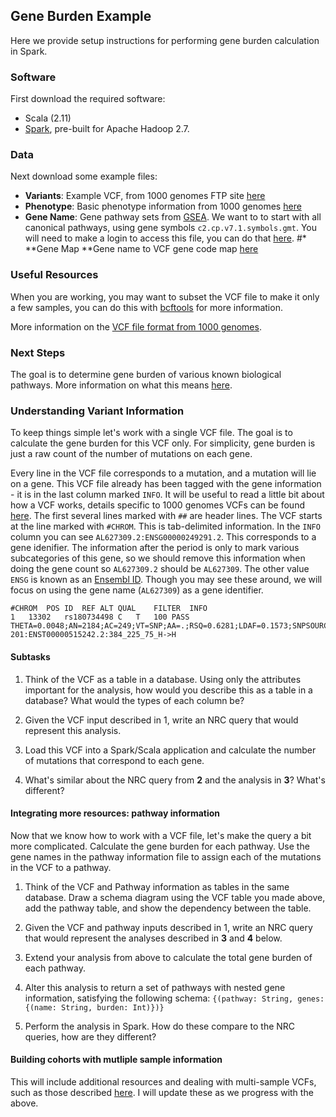 ## Gene Burden Example

Here we provide setup instructions for performing gene burden calculation in Spark. 

### Software

First download the required software:
* Scala (2.11)
* [Spark](https://spark.apache.org/downloads.html), pre-built for Apache Hadoop 2.7.

### Data

Next download some example files:
* **Variants**: Example VCF, from 1000 genomes FTP site [here](ftp://ftp.1000genomes.ebi.ac.uk/vol1/ftp/phase1/analysis_results/functional_annotation/annotated_vcfs/ALL.wgs.integrated_phase1_release_v3_coding_annotation.20101123.snps_indels.sites.vcf.gz)
* **Phenotype**: Basic phenotype information from 1000 genomes [here](https://www.internationalgenome.org/faq/can-i-get-phenotype-gender-and-family-relationship-information-samples/)
* **Gene Name**: Gene pathway sets from [GSEA](https://www.gsea-msigdb.org/gsea/downloads.jsp). We want to to start with all canonical pathways, using gene symbols `c2.cp.v7.1.symbols.gmt`. You will need to make a login to access this file, you can do that [here](https://www.gsea-msigdb.org/gsea/register.jsp).
#* **Gene Map **Gene name to VCF gene code map [here](ftp://ftp.ensembl.org/pub/grch37/release-100/gtf/homo_sapiens/Homo_sapiens.GRCh37.87.chr.gtf.gz)

### Useful Resources

When you are working, you may want to subset the VCF file to make it only a few samples, 
you can do this with [bcftools](https://bioinformatics.stackexchange.com/questions/3477/how-to-subset-samples-from-a-vcf-file) for more information.

More information on the [VCF file format from 1000 genomes](https://www.internationalgenome.org/wiki/Analysis/vcf4.0/).

### Next Steps

The goal is to determine gene burden of various known biological pathways. More information on what this means [here](https://www.ncbi.nlm.nih.gov/pmc/articles/PMC3378813/). 

### Understanding Variant Information

To keep things simple let's work with a single VCF file. The goal is to calculate the gene burden 
for this VCF only. For simplicity, gene burden is just a raw count of the number of mutations 
on each gene.
  
Every line in the VCF file corresponds to a mutation, and a mutation will lie on a gene. 
This VCF file already has been tagged with the gene information - it is in the last column marked 
`INFO`. It will be useful to read a little bit about how a VCF works, details specific to 1000 genomes VCFs 
can be found [here](https://www.internationalgenome.org/wiki/Analysis/vcf4.0/). The first several lines 
marked with `##` are header lines. The VCF starts at the line marked with `#CHROM`. This is tab-delimited 
information. In the `INFO` column you can see `AL627309.2:ENSG00000249291.2`. This corresponds to a gene 
idenifier. The information after the period is only to mark various subcategories of this gene, so 
we should remove this information when doing the gene count so `AL627309.2` should be `AL627309`. 
The other value `ENSG` is known as an [Ensembl ID](http://www.ensembl.org/Homo_sapiens/Gene/Summary?db=core;g=ENSG00000010404;r=X:149476988-149521096). Though you may see these around, we will focus on using the gene name (`AL627309`) as a gene identifier.
```
#CHROM	POS	ID	REF	ALT	QUAL	FILTER	INFO
1	13302	rs180734498	C	T	100	PASS	THETA=0.0048;AN=2184;AC=249;VT=SNP;AA=.;RSQ=0.6281;LDAF=0.1573;SNPSOURCE=LOWCOV;AVGPOST=0.8895;ERATE=0.0058;AF=0.11;ASN_AF=0.02;AMR_AF=0.08;AFR_AF=0.21;EUR_AF=0.14;VA=1:AL627309.2:ENSG00000249291.2:+:synonymous:1/1:AL627309.2-201:ENST00000515242.2:384_225_75_H->H
```
#### Subtasks

1. Think of the VCF as a table in a database. Using only the attributes important for the analysis, 
how would you describe this as a table in a database? What would the types of each column be?

2. Given the VCF input described in 1, write an NRC query that would represent this analysis.

3. Load this VCF into a Spark/Scala application and calculate the number of mutations that correspond to each gene. 

4. What's similar about the NRC query from **2** and the analysis in **3**? What's different? 

#### Integrating more resources: pathway information

Now that we know how to work with a VCF file, let's make the query a bit more complicated. 
Calculate the gene burden for each pathway. Use the gene names in the pathway information file to 
assign each of the mutations in the VCF to a pathway.

1. Think of the VCF and Pathway information as tables in the same database. Draw a schema diagram 
using the VCF table you made above, add the pathway table, and show the dependency between the table.

2. Given the VCF and pathway inputs described in 1, write an NRC query that would represent the analyses 
described in **3** and **4** below.

3. Extend your analysis from above to calculate the total gene burden of each pathway. 

4. Alter this analysis to return a set of pathways with nested gene information, satisfying the following 
schema: `{(pathway: String, genes: {(name: String, burden: Int)})}`

5. Perform the analysis in Spark. How do these compare to the NRC queries, how are they different?

#### Building cohorts with mutliple sample information

This will include additional resources and dealing with multi-sample VCFs, such as those described [here](ftp://ftp.1000genomes.ebi.ac.uk/vol1/ftp/release/20130502/). I will update these as we progress with the above.


